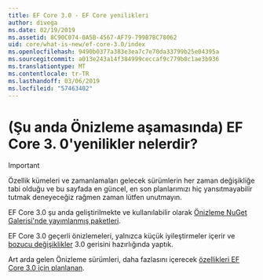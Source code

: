 ```yaml
---
title: EF Core 3.0 - EF Core yenilikleri
author: divega
ms.date: 02/19/2019
ms.assetid: 8C90C074-0A5B-4567-AF79-799B7BC78062
uid: core/what-is-new/ef-core-3.0/index
ms.openlocfilehash: 9490b0377a383e3ea7c7e70da33799b25e04395a
ms.sourcegitcommit: a013e243a14f384999ceccaf9c779b8c1ae3b936
ms.translationtype: MT
ms.contentlocale: tr-TR
ms.lasthandoff: 03/06/2019
ms.locfileid: "57463402"
---
```

# <a name="what-is-new-in-ef-core-30-currently-in-preview"></a>(Şu anda Önizleme aşamasında) EF Core 3. 0'yenilikler nelerdir?

> [!IMPORTANT]
> Özellik kümeleri ve zamanlamaları gelecek sürümlerin her zaman değişikliğe tabi olduğu ve bu sayfada en güncel, en son planlarımızı hiç yansıtmayabilir tutmak deneyeceğiz rağmen zaman lütfen unutmayın.

EF Core 3.0 şu anda geliştirilmekte ve kullanılabilir olarak [Önizleme NuGet Galerisi'nde yayımlanmış paketleri](https://www.nuget.org/packages/Microsoft.EntityFrameworkCore/). 

EF Core 3.0 geçerli önizlemeleri, yalnızca küçük iyileştirmeler içerir ve [bozucu değişiklikler](xref:core/what-is-new/ef-core-3.0/breaking-changes) 3.0 gerisini hazırlığında yaptık. 

Art arda gelen Önizleme sürümleri, daha fazlasını içerecek [özellikleri EF Core 3.0 için planlanan](xref:core/what-is-new/ef-core-3.0/features).